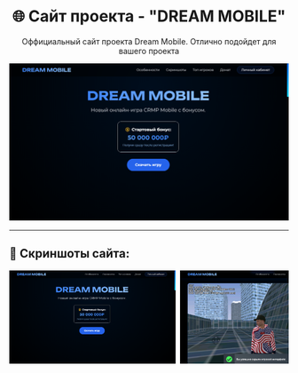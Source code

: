 <h1 align="center">🌐 Сайт проекта - "DREAM MOBILE"</h1>

<p align="center">
  Оффициальный сайт проекта Dream Mobile. Отлично подойдет для вашего проекта
</p>

<p align="center">
  <img src="screen/Снимок экрана (19).png" width="600" alt="Homepage Preview" />
</p>

---

## 📸 Скриншоты сайта:

<div align="center">
  <div style="display: flex; overflow-x: auto; gap: 8px; padding-bottom: 8px;">
    <img src="screen/Снимок экрана (19).png" width="300" alt="Screenshot 19" />
    <img src="screen/Снимок экрана (20).png" width="300" alt="Screenshot 20" />
    <img src="screen/Снимок экрана (21).png" width="300" alt="Screenshot 21" />
    <img src="screen/Снимок экрана (22).png" width="300" alt="Screenshot 22" />
    <img src="screen/Снимок экрана (23).png" width="300" alt="Screenshot 23" />
  </div>
</div>



